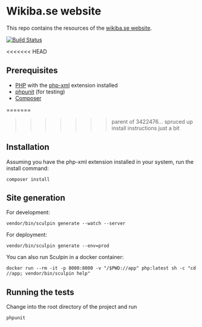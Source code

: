 # Wikiba.se website

This repo contains the resources of the [wikiba.se website](http://wikiba.se).

[![Build Status](https://travis-ci.org/wmde/Wikiba.se.svg?branch=master)](https://travis-ci.org/wmde/Wikiba.se)

<<<<<<< HEAD
## Prerequisites

- [PHP](https://www.php.net/manual/en/install.php) with the [php-xml](https://stackoverflow.com/questions/38793676/php-xml-extension-not-installed) extension installed
- [phpunit](https://phpunit.de/getting-started/phpunit-8.html) (for testing)
- [Composer](https://getcomposer.org/doc/00-intro.md)

=======
>>>>>>> parent of 3422476... spruced up install instructions just a bit
## Installation

Assuming you have the php-xml extension installed in your system, run the install command:

    composer install

## Site generation

For development:

    vendor/bin/sculpin generate --watch --server

For deployment:

    vendor/bin/sculpin generate --env=prod

You can also run Sculpin in a docker container:

    docker run --rm -it -p 8000:8000 -v "/$PWD://app" php:latest sh -c "cd //app; vendor/bin/sculpin help"

## Running the tests

Change into the root directory of the project and run

    phpunit
